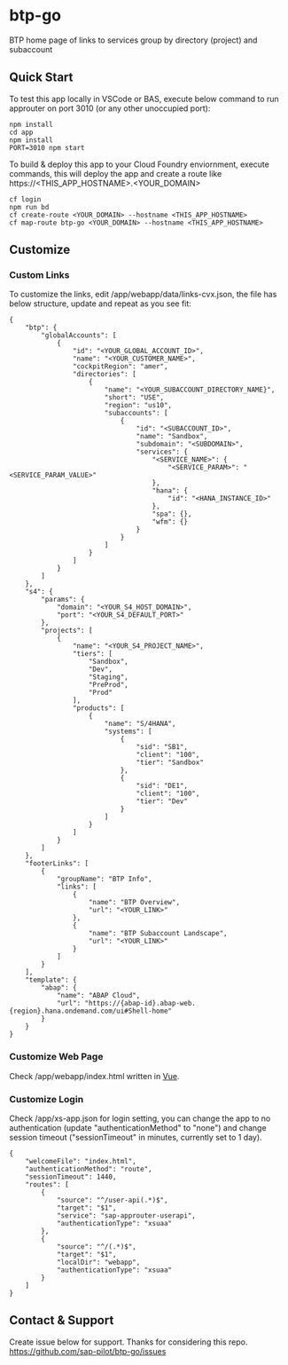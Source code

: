 # btp-go
BTP home page of links to services group by directory (project) and subaccount

## Quick Start

To test this app locally in VSCode or BAS, execute below command to run approuter on port 3010 (or any other unoccupied port):

```
npm install
cd app
npm install
PORT=3010 npm start
```

To build & deploy this app to your Cloud Foundry enviornment, execute commands, this will deploy the app and create a route like https://<THIS_APP_HOSTNAME>.<YOUR_DOMAIN>

```
cf login
npm run bd
cf create-route <YOUR_DOMAIN> --hostname <THIS_APP_HOSTNAME>
cf map-route btp-go <YOUR_DOMAIN> --hostname <THIS_APP_HOSTNAME>
```

## Customize


### Custom Links

To customize the links, edit /app/webapp/data/links-cvx.json, the file has below structure, update and repeat as you see fit: 

```
{
    "btp": {
        "globalAccounts": [
            {
                "id": "<YOUR_GLOBAL_ACCOUNT_ID>",
                "name": "<YOUR_CUSTOMER_NAME>",
                "cockpitRegion": "amer",
                "directories": [
                    {
                        "name": "<YOUR_SUBACCOUNT_DIRECTORY_NAME}",
                        "short": "USE",
                        "region": "us10",
                        "subaccounts": [
                            {
                                "id": "<SUBACCOUNT_ID>",
                                "name": "Sandbox",
                                "subdomain": "<SUBDOMAIN>",
                                "services": {
                                    "<SERVICE_NAME>": {
                                        "<SERVICE_PARAM>": "<SERVICE_PARAM_VALUE>"
                                    },
                                    "hana": {
                                        "id": "<HANA_INSTANCE_ID>"
                                    },
                                    "spa": {},
                                    "wfm": {}
                                }
                            }
                        ]
                    }
                ]
            }
        ]
    },
    "s4": {
        "params": {
            "domain": "<YOUR_S4_HOST_DOMAIN>",
            "port": "<YOUR_S4_DEFAULT_PORT>"
        },
        "projects": [
            {
                "name": "<YOUR_S4_PROJECT_NAME>",
                "tiers": [
                    "Sandbox",
                    "Dev",
                    "Staging",
                    "PreProd",
                    "Prod"
                ],
                "products": [
                    {
                        "name": "S/4HANA",
                        "systems": [
                            {
                                "sid": "SB1",
                                "client": "100",
                                "tier": "Sandbox"
                            },
                            {
                                "sid": "DE1",
                                "client": "100",
                                "tier": "Dev"
                            }
                        ]
                    }
                ]
            }
        ]
    }, 
    "footerLinks": [
        {
            "groupName": "BTP Info",
            "links": [
                {
                    "name": "BTP Overview",
                    "url": "<YOUR_LINK>"
                },
                {
                    "name": "BTP Subaccount Landscape",
                    "url": "<YOUR_LINK>"
                }
            ]
        }
    ],
    "template": {
        "abap": {
            "name": "ABAP Cloud",
            "url": "https://{abap-id}.abap-web.{region}.hana.ondemand.com/ui#Shell-home"
        }
    }
}
```

### Customize Web Page

Check /app/webapp/index.html written in [Vue](https://vuejs.org/). 

### Customize Login

Check /app/xs-app.json for login setting, you can change the app to no authentication (update "authenticationMethod" to "none") and change session timeout ("sessionTimeout" in minutes, currently set to 1 day).

```
{
    "welcomeFile": "index.html",
    "authenticationMethod": "route",
    "sessionTimeout": 1440,
    "routes": [
        {
            "source": "^/user-api(.*)$",
            "target": "$1",
            "service": "sap-approuter-userapi",
            "authenticationType": "xsuaa"
        },
        {
            "source": "^/(.*)$",
            "target": "$1",
            "localDir": "webapp",
            "authenticationType": "xsuaa"
        }
    ]
}
```

## Contact & Support

Create issue below for support. Thanks for considering this repo. 
https://github.com/sap-pilot/btp-go/issues